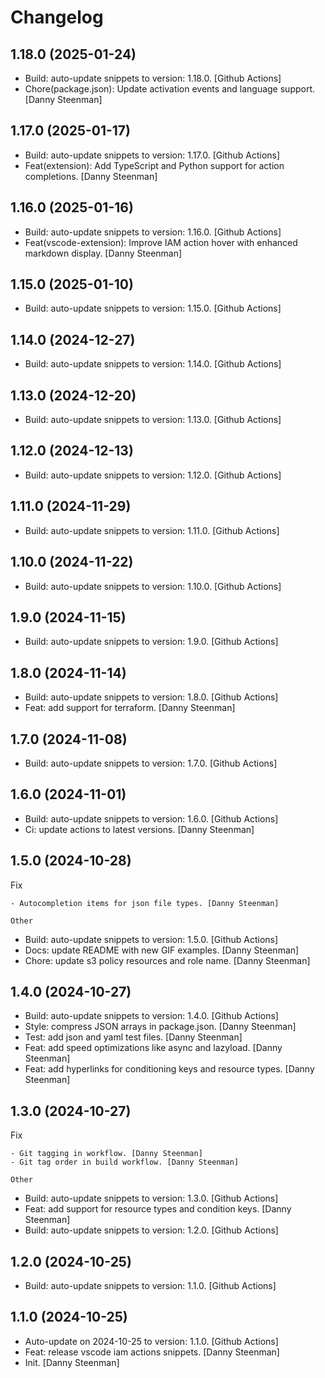 Changelog
=========


1.18.0 (2025-01-24)
-------------------
- Build: auto-update snippets to version: 1.18.0. [Github Actions]
- Chore(package.json): Update activation events and language support.
  [Danny Steenman]


1.17.0 (2025-01-17)
-------------------
- Build: auto-update snippets to version: 1.17.0. [Github Actions]
- Feat(extension): Add TypeScript and Python support for action
  completions. [Danny Steenman]


1.16.0 (2025-01-16)
-------------------
- Build: auto-update snippets to version: 1.16.0. [Github Actions]
- Feat(vscode-extension): Improve IAM action hover with enhanced
  markdown display. [Danny Steenman]


1.15.0 (2025-01-10)
-------------------
- Build: auto-update snippets to version: 1.15.0. [Github Actions]


1.14.0 (2024-12-27)
-------------------
- Build: auto-update snippets to version: 1.14.0. [Github Actions]


1.13.0 (2024-12-20)
-------------------
- Build: auto-update snippets to version: 1.13.0. [Github Actions]


1.12.0 (2024-12-13)
-------------------
- Build: auto-update snippets to version: 1.12.0. [Github Actions]


1.11.0 (2024-11-29)
-------------------
- Build: auto-update snippets to version: 1.11.0. [Github Actions]


1.10.0 (2024-11-22)
-------------------
- Build: auto-update snippets to version: 1.10.0. [Github Actions]


1.9.0 (2024-11-15)
------------------
- Build: auto-update snippets to version: 1.9.0. [Github Actions]


1.8.0 (2024-11-14)
------------------
- Build: auto-update snippets to version: 1.8.0. [Github Actions]
- Feat: add support for terraform. [Danny Steenman]


1.7.0 (2024-11-08)
------------------
- Build: auto-update snippets to version: 1.7.0. [Github Actions]


1.6.0 (2024-11-01)
------------------
- Build: auto-update snippets to version: 1.6.0. [Github Actions]
- Ci: update actions to latest versions. [Danny Steenman]


1.5.0 (2024-10-28)
------------------

Fix
~~~
- Autocompletion items for json file types. [Danny Steenman]

Other
~~~~~
- Build: auto-update snippets to version: 1.5.0. [Github Actions]
- Docs: update README with new GIF examples. [Danny Steenman]
- Chore: update s3 policy resources and role name. [Danny Steenman]


1.4.0 (2024-10-27)
------------------
- Build: auto-update snippets to version: 1.4.0. [Github Actions]
- Style: compress JSON arrays in package.json. [Danny Steenman]
- Test: add json and yaml test files. [Danny Steenman]
- Feat: add speed optimizations like async and lazyload. [Danny
  Steenman]
- Feat: add hyperlinks for conditioning keys and resource types. [Danny
  Steenman]


1.3.0 (2024-10-27)
------------------

Fix
~~~
- Git tagging in workflow. [Danny Steenman]
- Git tag order in build workflow. [Danny Steenman]

Other
~~~~~
- Build: auto-update snippets to version: 1.3.0. [Github Actions]
- Feat: add support for resource types and condition keys. [Danny
  Steenman]
- Build: auto-update snippets to version: 1.2.0. [Github Actions]


1.2.0 (2024-10-25)
------------------
- Build: auto-update snippets to version: 1.1.0. [Github Actions]


1.1.0 (2024-10-25)
------------------
- Auto-update on 2024-10-25 to version: 1.1.0. [Github Actions]
- Feat: release vscode iam actions snippets. [Danny Steenman]
- Init. [Danny Steenman]


